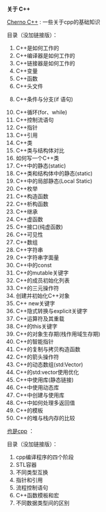 **关于 C++**

[Cherno C++](Cherno_Cpp.md) : 一些关于cpp的基础知识
<!-- （基础中的基础） -->

目录（没加链接版）：

1. C++是如何工作的
2. C++编译器是如何工作的
3. C++链接器是如何工作的
4. C++变量
5. C++函数
6. C++头文件
<!-- 7. 如何在Visual Studio中调试 -->
8. C++条件与分支(if 语句)
<!-- 9. Visual Studio的设置 -->
10. C++循环(for、while)
11. C++控制流语句
12. C++指针
13. C++引用
14. C++类
15. C++类与结构体对比
16. 如何写一个C++类
17. C++中的静态(static)
18. C++类和结构体中的静态(static)
19. C++中的局部静态(Local Static)
20. C++枚举
21. C++构造函数
22. C++析构函数
23. C++继承
24. C++虚函数
25. C++接口(纯虚函数)
26. C++可见性
27. C++数组
28. C++字符串
29. C++字符串字面量
30. C++中的const 
31. C++的mutable关键字
32. C++的成员初始化列表
33. C++的三元操作符
34. 创建并初始化C++对象
35. C++ new关键字
36. C++隐式转换与explicit关键字
37. C++运算符及其重载
38. C++的this关键字
39. C++的对象生存期(栈作用域生存期)
40. C++的智能指针
41. C++的复制与拷贝构造函数
42. C++的箭头操作符
43. C++的动态数组(std:Vector)
44. C++的std:vector使用优化
45. C++中使用库(静态链接)
46. C++中使用动态库
47. C++中创建与使用库
48. C++中如何处理多返回值
49. C++的模板
50. C++的堆与栈内存的比较


[也是cpp](Cpp.md) ：
<!-- (进阶一点点) -->

目录（没加链接版）：

1. cpp编译程序的四个阶段
2. STL容器
3. 不同类型互换
4. 指针和引用
5. 流程控制语句
6. C++函数模板和宏
7. 不同数据类型间的区别

